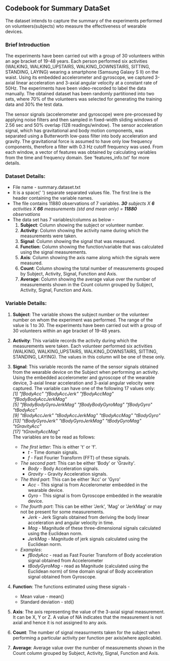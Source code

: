 ## Codebook for Summary DataSet
The dataset intends to capture the summary of the experiments performed on volunteers(subjects) wto measure the effectiveness of wearable devices. 

### Brief Introduction
The experiments have been carried out with a group of 30 volunteers within an age bracket of 19-48 years. Each person performed six activities (WALKING, WALKING_UPSTAIRS, WALKING_DOWNSTAIRS, SITTING, STANDING, LAYING) wearing a smartphone (Samsung Galaxy S II) on the waist. Using its embedded accelerometer and gyroscope, we captured 3-axial linear acceleration and 3-axial angular velocity at a constant rate of 50Hz. The experiments have been video-recorded to label the data manually. The obtained dataset has been randomly partitioned into two sets, where 70% of the volunteers was selected for generating the training data and 30% the test data. 

The sensor signals (accelerometer and gyroscope) were pre-processed by applying noise filters and then sampled in fixed-width sliding windows of 2.56 sec and 50% overlap (128 readings/window). The sensor acceleration signal, which has gravitational and body motion components, was separated using a Butterworth low-pass filter into body acceleration and gravity. The gravitational force is assumed to have only low frequency components, therefore a filter with 0.3 Hz cutoff frequency was used. From each window, a vector of features was obtained by calculating variables from the time and frequency domain. See 'features_info.txt' for more details. 


### Dataset Details: 
- File name - summary.dataset.txt 
- It is a space(' ') separate separated values file.  The first line is the header containing the variable names.
- The file contains 11880 observations of 7 variables.  *__30__ subjects X __6__ activities X __66__ measurements (std and mean only) = __11880__ observations*
- The data set has 7 variables/columns as below -
	1. **Subject**:	Column showing the subject or volunteer number.
	2. **Activity**:	Column showing the activity name during which the measurements were taken.
	3. **Signal**:	Column showing the signal that was measured.
	4. **Function**:	Column showing the function/variable that was calculated using the signal measurements.
	5. **Axis**:		Column showing the axis name along which the signals were measured.
	6. **Count**:	Column showing the total number of measurements grouped by Subject, Activity, Signal, Function and Axis.
	7. **Average**:	Column showing the average value over the number of measurements shown in the Count column grouped by Subject, Activity, Signal, Function and Axis.
		

### Variable Details:
1. **Subject**: The variable shows the subject number or the volunteer number on whom the experiment was performed.  The range of the value is 1 to 30.  The experiments have been carried out with a group of 30 volunteers within an age bracket of 19-48 years. 

2. **Activity**: This variable records the activity during which the measurements were taken.  Each volunteer performed six activities (WALKING, WALKING_UPSTAIRS, WALKING_DOWNSTAIRS, SITTING, STANDING, LAYING).  The values in this column will be one of these only.

3. **Signal**:  This variable records the name of the sensor signals obtained from the wearable device on the Subject when performing an activity.  Using the embedded accelerometer and gyroscope of the wearable device, 3-axial linear acceleration and 3-axial angular velocity were captured. The variable can have one of the following 17 values only:  
*[1] "fBodyAcc"             "fBodyAccJerk"         "fBodyAccMag"          "fBodyBodyAccJerkMag"  
[5] "fBodyBodyGyroJerkMag" "fBodyBodyGyroMag"     "fBodyGyro"            "tBodyAcc"  
[9] "tBodyAccJerk"         "tBodyAccJerkMag"      "tBodyAccMag"          "tBodyGyro"  
[13] "tBodyGyroJerk"        "tBodyGyroJerkMag"     "tBodyGyroMag"         "tGravityAcc"  
[17] "tGravityAccMag"*  
The variables are to be read as follows:
	- *The first letter*: This is either 't' or 'f'.  
		- *t* - Time domain signals.  
		- *f* - Fast Fourier Transform (FFT) of these signals.
	- *The second part*: This can be either  'Body' or 'Gravity'.  
		- *Body* - Body Acceleration signals.
		- *Gravity* - Gravity Acceleration signals.
	- *The third part*: This can be either 'Acc' or 'Gyro'
		- *Acc* - This signal is from Accelerometer embedded in the wearable device.
		- *Gyro* - This signal is from Gyroscope embedded in the wearable device.
	- *The fourth part*: This can be either 'Jerk', 'Mag' or 'JerkMag' or may not be present for some measurements.
		- *Jerk* - Jerk Signals obtained from deriving the body linear acceleration and angular velocity in time.
		- *Mag* - Magnitude of these three-dimensional signals calculated using the Euclidean norm.
		- *JerkMag* - Magnitude of jerk signals calculated using the Euclidean norm.
	- *Examples*:
		- *fBodyAcc* - read as Fast Fourier Transform of Body acceleration signal obtained from Accelerometer
		- *tBodyGyroMag* - read as Magnitude (calculated using the Euclidean norm) of time domain signal of Body acceleration signal obtained from Gyroscope.

4. **Function**: The functions estimated using these signals -
	- Mean value - mean()
	- Standard deviation - std()
	
5. **Axis**: The axis representing the value of the 3-axial signal measurement.  It can be X, Y or Z.  A value of NA indicates that the measurement is not axial and hence it is not assigned to any axis.

6. **Count**: The number of signal measurments taken for the subject when performing a particular activity per function per axis(where applicable).

7. **Average**: Average value over the number of measurements shown in the Count column grouped by Subject, Activity, Signal, Function and Axis.

